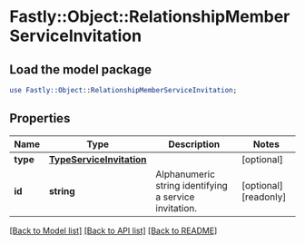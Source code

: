 # Fastly::Object::RelationshipMemberServiceInvitation

## Load the model package
```perl
use Fastly::Object::RelationshipMemberServiceInvitation;
```

## Properties
Name | Type | Description | Notes
------------ | ------------- | ------------- | -------------
**type** | [**TypeServiceInvitation**](TypeServiceInvitation.md) |  | [optional] 
**id** | **string** | Alphanumeric string identifying a service invitation. | [optional] [readonly] 

[[Back to Model list]](../README.md#documentation-for-models) [[Back to API list]](../README.md#documentation-for-api-endpoints) [[Back to README]](../README.md)



